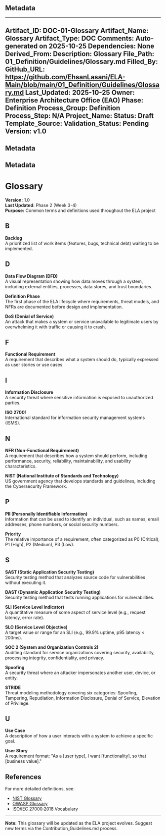 ## Metadata
---
Artifact_ID: DOC-01-Glossary
Artifact_Name: Glossary
Artifact_Type: DOC
Comments: Auto-generated on 2025-10-25
Dependencies: None
Derived_From: 
Description: Glossary
File_Path: 01_Definition/Guidelines/Glossary.md
Filled_By: 
GitHub_URL: https://github.com/EhsanLasani/ELA-Main/blob/main/01_Definition/Guidelines/Glossary.md
Last_Updated: 2025-10-25
Owner: Enterprise Architecture Office (EAO)
Phase: Definition
Process_Group: Definition
Process_Step: N/A
Project_Name: 
Status: Draft
Template_Source: 
Validation_Status: Pending
Version: v1.0
---
## Metadata
## Metadata
# Glossary

**Version:** 1.0  
**Last Updated:** Phase 2 (Week 3-4)  
**Purpose:** Common terms and definitions used throughout the ELA project

## B

**Backlog**  
A prioritized list of work items (features, bugs, technical debt) waiting to be implemented.

## D

**Data Flow Diagram (DFD)**  
A visual representation showing how data moves through a system, including external entities, processes, data stores, and trust boundaries.

**Definition Phase**  
The first phase of the ELA lifecycle where requirements, threat models, and NFRs are documented before design and implementation.

**DoS (Denial of Service)**  
An attack that makes a system or service unavailable to legitimate users by overwhelming it with traffic or causing it to crash.

## F

**Functional Requirement**  
A requirement that describes what a system should do, typically expressed as user stories or use cases.

## I

**Information Disclosure**  
A security threat where sensitive information is exposed to unauthorized parties.

**ISO 27001**  
International standard for information security management systems (ISMS).

## N

**NFR (Non-Functional Requirement)**  
A requirement that describes how a system should perform, including performance, security, reliability, maintainability, and usability characteristics.

**NIST (National Institute of Standards and Technology)**  
US government agency that develops standards and guidelines, including the Cybersecurity Framework.

## P

**PII (Personally Identifiable Information)**  
Information that can be used to identify an individual, such as names, email addresses, phone numbers, or social security numbers.

**Priority**  
The relative importance of a requirement, often categorized as P0 (Critical), P1 (High), P2 (Medium), P3 (Low).

## S

**SAST (Static Application Security Testing)**  
Security testing method that analyzes source code for vulnerabilities without executing it.

**DAST (Dynamic Application Security Testing)**  
Security testing method that tests running applications for vulnerabilities.

**SLI (Service Level Indicator)**  
A quantitative measure of some aspect of service level (e.g., request latency, error rate).

**SLO (Service Level Objective)**  
A target value or range for an SLI (e.g., 99.9% uptime, p95 latency < 200ms).

**SOC 2 (System and Organization Controls 2)**  
Auditing standard for service organizations covering security, availability, processing integrity, confidentiality, and privacy.

**Spoofing**  
A security threat where an attacker impersonates another user, device, or entity.

**STRIDE**  
Threat modeling methodology covering six categories: Spoofing, Tampering, Repudiation, Information Disclosure, Denial of Service, Elevation of Privilege.

## U

**Use Case**  
A description of how a user interacts with a system to achieve a specific goal.

**User Story**  
A requirement format: "As a [user type], I want [functionality], so that [business value]."

## References

For more detailed definitions, see:
- [NIST Glossary](https://csrc.nist.gov/glossary)
- [OWASP Glossary](https://owasp.org/www-community/Glossary)
- [ISO/IEC 27000:2018 Vocabulary](https://www.iso.org/standard/73906.html)

---

**Note:** This glossary will be updated as the ELA project evolves. Suggest new terms via the Contribution_Guidelines.md process.
